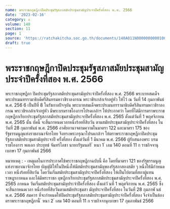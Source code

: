 ```yaml
---
name: พระราชกฤษฎีกาปิดประชุมรัฐสภาสมัยประชุมสามัญประจำปีครั้งที่สอง พ.ศ. 2566
date: '2023-02-16'
category: ก
volume: 140
section: 11
page: 1
source: 'https://ratchakitcha.soc.go.th/documents/140A011N0000000000100.pdf'
draft: true
---
```


# พระราชกฤษฎีกาปิดประชุมรัฐสภาสมัยประชุมสามัญประจำปีครั้งที่สอง พ.ศ. 2566

พระราชกฤษฎีกา ปิดประชุมรัฐสภาสมัยประชุมสามัญประจำปีครั้งที่สอง พ.ศ. 2566 พระบาทสมเด็จพระปรเมนทรรามาธิบดีศรีสินทรมหาวชิราลงกรณ พระวชิรเกล้าเจ้าอยู่หัว ให้ไว้ ณ วันที่ 14 กุมภาพันธ์ พ.ศ. 256 6 เป็นปีที่ 8 ในรัชกาลปัจจุบัน พระบาทสมเด็จพระปรเมนทรรามาธิบดีศรีสินทรมหาวชิราลงกรณ พระวชิรเกล้าเจ้าอยู่หัว มีพระบรมราชโองการโปรดเกล้าฯ ให้ประกาศว่า โดยที่ได้มีการตราพระราชกฤษฎีกาเรียกประชุมรัฐสภาสมัยประชุมสามัญประจาปีครั้งที่สอง พ.ศ. 2565 ตั้งแต่วันที่ 1 พฤศจิกายน พ.ศ. 2565 นั้น บัดนี้ จะสิ้นกาหนดเวลาหนึ่งร้อยยี่สิบวัน ตามสมัยประชุมสามัญประจำปีครั้งที่สอง ในวันที่ 28 กุมภาพันธ์ พ.ศ. 2566 อาศัยอานาจตามความในมาตรา 122 และมาตรา 175 ของรัฐธรรมนูญแห่งราชอาณาจักรไทย จึงทรงพระกรุณาโปรดเกล้าฯ ให้ตราพระราชกฤษฎีกาปิดประชุมรัฐสภาสมัยประชุมสามัญประจาปี ครั้งที่สอง ตั้งแต่วันที่ 1 มีนาคม พ.ศ. 2566 ผู้รับสนองพระ บรม ราชโองการ พลเอก ประยุทธ์ จันทร์โอชา นายกรัฐมนตรี ้ หนา 1 ่ เลม 140 ตอนที่ 11 ก ราชกิจจานุเบกษา 17 กุมภาพันธ์ 2566

หมายเหตุ : - เหตุผลในการประกาศใช้พระราชกฤษฎีกาฉบับนี้ คือ โดยที่มาตรา 121 ของรัฐธรรมนูญ แห่งราชอาณาจักรไทย บัญญัติให้ในปีหนึ่งให้มีสมัยประชุมสามัญของรัฐสภาสองสมัย ๆ หนึ่งให้มีกำหนดเวลา หนึ่งร้อยยี่สิบวัน โดยวันเริ่มสมัยประชุมสามัญประจาปีครั้งที่สอง ให้เป็นไปตามที่สภาผู้แทนราษฎรกาหนด และได้มีพระราชก ฤษฎีกาเรียกประชุมรัฐสภาสมัยประชุมสามัญประจาปีครั้งที่สอง พ.ศ. 2565 กาหนด วันเริ่มสมัยประชุมสามัญประจำปีครั้งที่สอง ตั้งแต่วั นที่ 1 พฤศจิกายน พ.ศ. 2565 ซึ่งจะสิ้นกาหนดเวลา หนึ่งร้อยยี่สิบวันตามสมัยประชุมสา มัญประจาปีครั้งที่สอง ในวันที่ 28 กุมภาพั นธ์ พ.ศ. 2566 สมควร ที่จะกำหนดให้ปิดประชุมรัฐสภาสมัยประชุมสามัญประจำปีครั้งที่สอง จึงจำเป็นต้องตราพระราชกฤษฎีกานี้ ้ หนา 2 ่ เลม 140 ตอนที่ 11 ก ราชกิจจานุเบกษา 17 กุมภาพันธ์ 2566
